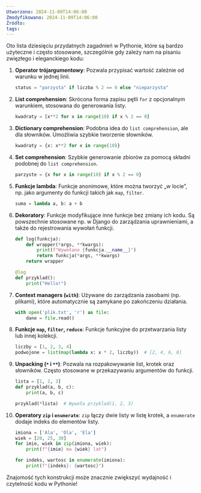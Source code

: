 ```yaml
---
Utworzono: 2024-11-09T14:06:00
Zmodyfikowano: 2024-11-09T14:06:00
Źródło: 
tags:
---
```


Oto lista dziesięciu przydatnych zagadnień w Pythonie, które są bardzo użyteczne i często stosowane, szczególnie gdy zależy nam na pisaniu zwięzłego i eleganckiego kodu:

1. **Operator trójargumentowy**:
   Pozwala przypisać wartość zależnie od warunku w jednej linii. 

   ```python
   status = "parzysta" if liczba % 2 == 0 else "nieparzysta"
   ```

2. **List comprehension**:
   Skrócona forma zapisu pętli `for` z opcjonalnym warunkiem, stosowana do generowania listy.

   ```python
   kwadraty = [x**2 for x in range(10) if x % 2 == 0]
   ```

3. **Dictionary comprehension**:
   Podobna idea do `list comprehension`, ale dla słowników. Umożliwia szybkie tworzenie słowników.

   ```python
   kwadraty = {x: x**2 for x in range(10)}
   ```

4. **Set comprehension**:
   Szybkie generowanie zbiorów za pomocą składni podobnej do `list comprehension`.

   ```python
   parzyste = {x for x in range(10) if x % 2 == 0}
   ```

5. **Funkcje lambda**:
   Funkcje anonimowe, które można tworzyć „w locie”, np. jako argumenty do funkcji takich jak `map`, `filter`.

   ```python
   suma = lambda a, b: a + b
   ```

6. **Dekoratory**:
   Funkcje modyfikujące inne funkcje bez zmiany ich kodu. Są powszechnie stosowane np. w Django do zarządzania uprawnieniami, a także do rejestrowania wywołań funkcji.

   ```python
   def log(funkcja):
       def wrapper(*args, **kwargs):
           print(f"Wywołano {funkcja.__name__}")
           return funkcja(*args, **kwargs)
       return wrapper

   @log
   def przyklad():
       print("Hello!")
   ```

7. **Context managers (`with`)**:
   Używane do zarządzania zasobami (np. plikami), które automatycznie są zamykane po zakończeniu działania.

   ```python
   with open('plik.txt', 'r') as file:
       dane = file.read()
   ```

8. **Funkcje `map`, `filter`, `reduce`**:
   Funkcje funkcyjne do przetwarzania listy lub innej kolekcji.

   ```python
   liczby = [1, 2, 3, 4]
   podwojone = list(map(lambda x: x * 2, liczby))  # [2, 4, 6, 8]
   ```

9. **Unpacking (`*` i `**`)**:
   Pozwala na rozpakowywanie list, krotek oraz słowników. Często stosowane w przekazywaniu argumentów do funkcji.

   ```python
   lista = [1, 2, 3]
   def przyklad(a, b, c):
       print(a, b, c)

   przyklad(*lista)  # Wywoła przyklad(1, 2, 3)
   ```

10. **Operatory `zip` i `enumerate`**:
    `zip` łączy dwie listy w listę krotek, a `enumerate` dodaje indeks do elementów listy.

    ```python
    imiona = ['Ala', 'Ola', 'Ela']
    wiek = [20, 25, 30]
    for imie, wiek in zip(imiona, wiek):
        print(f"{imie} ma {wiek} lat")

    for indeks, wartosc in enumerate(imiona):
        print(f"{indeks}: {wartosc}")
    ```

Znajomość tych konstrukcji może znacznie zwiększyć wydajność i czytelność kodu w Pythonie!